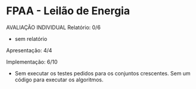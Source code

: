 # FPAA - Leilão de Energia

AVALIAÇÃO INDIVIDUAL
Relatório: 		0/6
- sem relatório

Apresentação:  4/4

Implementação: 6/10
- Sem executar os testes pedidos para os conjuntos crescentes. Sem um código para executar os algoritmos.